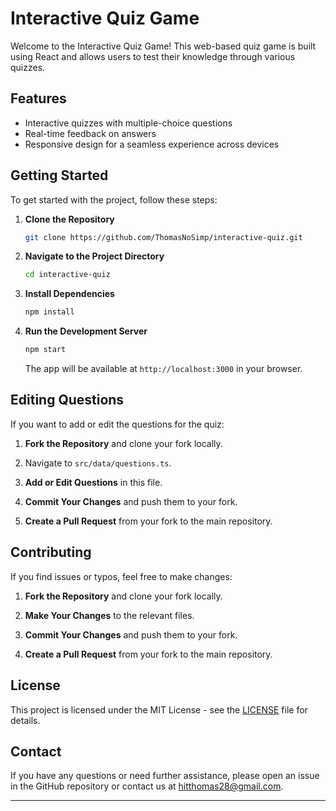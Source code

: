 # Interactive Quiz Game

Welcome to the Interactive Quiz Game! This web-based quiz game is built using React and allows users to test their knowledge through various quizzes.

## Features

- Interactive quizzes with multiple-choice questions
- Real-time feedback on answers
- Responsive design for a seamless experience across devices

## Getting Started

To get started with the project, follow these steps:

1. **Clone the Repository**

   ```bash
   git clone https://github.com/ThomasNoSimp/interactive-quiz.git
   ```

2. **Navigate to the Project Directory**

   ```bash
   cd interactive-quiz
   ```

3. **Install Dependencies**

   ```bash
   npm install
   ```

4. **Run the Development Server**

   ```bash
   npm start
   ```

   The app will be available at `http://localhost:3000` in your browser.

## Editing Questions

If you want to add or edit the questions for the quiz:

1. **Fork the Repository** and clone your fork locally.

2. Navigate to `src/data/questions.ts`.

3. **Add or Edit Questions** in this file.

4. **Commit Your Changes** and push them to your fork.

5. **Create a Pull Request** from your fork to the main repository.

## Contributing

If you find issues or typos, feel free to make changes:

1. **Fork the Repository** and clone your fork locally.

2. **Make Your Changes** to the relevant files.

3. **Commit Your Changes** and push them to your fork.

4. **Create a Pull Request** from your fork to the main repository.

## License

This project is licensed under the MIT License - see the [LICENSE](LICENSE) file for details.

## Contact

If you have any questions or need further assistance, please open an issue in the GitHub repository or contact us at [hitthomas28@gmail.com](mailto:hitthomas28@gmail.com).

---
